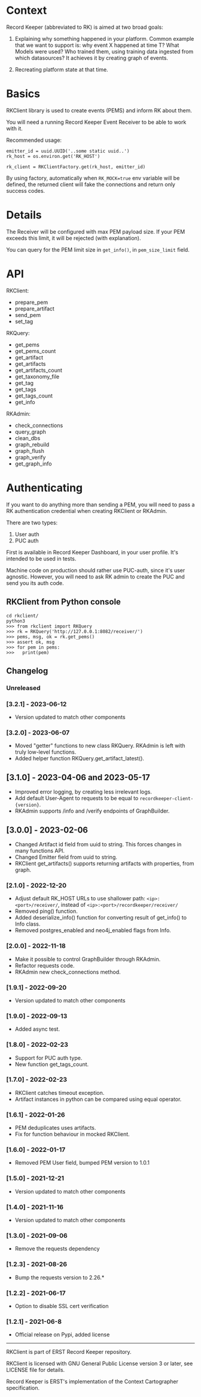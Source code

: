 
# Context

Record Keeper (abbreviated to RK) is aimed at two broad goals:

1. Explaining why something happened in your platform.
   Common example that we want to support is: why event X happened at time T?
   What Models were used? Who trained them, using training data ingested from which
   datasources? It achieves it by creating graph of events.

2. Recreating platform state at that time.

# Basics

RKClient library is used to create events (PEMS) and inform RK about them.

You will need a running Record Keeper Event Receiver to be able to work with it.

Recommended usage:

```
emitter_id = uuid.UUID('..some static uuid..')
rk_host = os.environ.get('RK_HOST')

rk_client = RKClientFactory.get(rk_host, emitter_id)
```

By using factory, automatically when `RK_MOCK=true` env variable will be defined, 
the returned client will fake the connections and return only success codes. 

# Details

The Receiver will be configured with max PEM payload size. If your PEM exceeds 
this limit, it will be rejected (with explanation).

You can query for the PEM limit size in `get_info()`, in `pem_size_limit` field.

# API

RKClient:
- prepare_pem
- prepare_artifact
- send_pem
- set_tag

RKQuery:
- get_pems
- get_pems_count
- get_artifact
- get_artifacts
- get_artifacts_count
- get_taxonomy_file
- get_tag
- get_tags
- get_tags_count
- get_info

RKAdmin:
- check_connections
- query_graph
- clean_dbs
- graph_rebuild
- graph_flush
- graph_verify
- get_graph_info


# Authenticating

If you want to do anything more than sending a PEM, you will need to pass a
RK authentication credential when creating RKClient or RKAdmin.

There are two types:
1. User auth
2. PUC auth

First is available in Record Keeper Dashboard, in your user profile. It's intended 
to be used in tests.

Machine code on production should rather use PUC-auth, since it's user agnostic. 
However, you will need to ask RK admin to create the PUC and send you its auth code.

## RKClient from Python console

```
cd rkclient/
python3
>>> from rkclient import RKQuery
>>> rk = RKQuery('http://127.0.0.1:8082/receiver/')
>>> pems, msg, ok = rk.get_pems()
>>> assert ok, msg
>>> for pem in pems:
>>>   print(pem)
```
## Changelog

### Unreleased

### [3.2.1] - 2023-06-12
- Version updated to match other components

### [3.2.0] - 2023-06-07
- Moved "getter" functions to new class RKQuery. RKAdmin is left with truly low-level functions.
- Added helper function RKQuery.get_artifact_latest().

## [3.1.0] - 2023-04-06 and 2023-05-17
- Improved error logging, by creating less irrelevant logs. 
- Add default User-Agent to requests to be equal to `recordkeeper-client-{version}`.
- RKAdmin supports /info and /verify endpoints of GraphBuilder.

## [3.0.0] - 2023-02-06
- Changed Artifact id field from uuid to string. This forces changes in many functions API.
- Changed Emitter field from uuid to string.
- RKClient get_artifacts() supports returning artifacts with properties, from graph.

### [2.1.0] - 2022-12-20
- Adjust default RK_HOST URLs to use shallower path: `<ip>:<port>/receiver/`, instead of `<ip>:<port>/recordkeeper/receiver/`
- Removed ping() function.
- Added deserialize_info() function for converting result of get_info() to Info class.
- Removed postgres_enabled and neo4j_enabled flags from Info.

### [2.0.0] - 2022-11-18
- Make it possible to control GraphBuilder through RKAdmin. 
- Refactor requests code.
- RKAdmin new check_connections method.

### [1.9.1] - 2022-09-20
- Version updated to match other components

### [1.9.0] - 2022-09-13
- Added async test.

### [1.8.0] - 2022-02-23
- Support for PUC auth type. 
- New function get_tags_count.

### [1.7.0] - 2022-02-23
- RKClient catches timeout exception. 
- Artifact instances in python can be compared using equal operator.

### [1.6.1] - 2022-01-26
- PEM deduplicates uses artifacts. 
- Fix for function behaviour in mocked RKClient.

### [1.6.0] - 2022-01-17
- Removed PEM User field, bumped PEM version to 1.0.1

### [1.5.0] - 2021-12-21
- Version updated to match other components

### [1.4.0] - 2021-11-16
- Version updated to match other components

### [1.3.0] - 2021-09-06
- Remove the requests dependency

### [1.2.3] - 2021-08-26
- Bump the requests version to 2.26.*

### [1.2.2] - 2021-06-17
- Option to disable SSL cert verification

### [1.2.1] - 2021-06-8
- Official release on Pypi, added license


---
RKClient is part of ERST Record Keeper repository.

RKClient is licensed with GNU General Public License version 3 or later,
see LICENSE file for details.

Record Keeper is ERST's implementation of the Context Cartographer specification.

